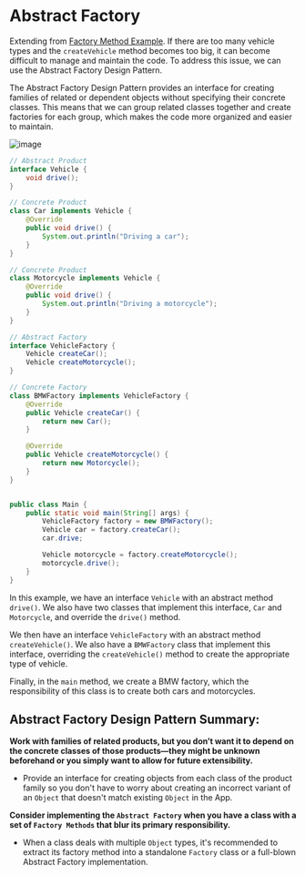 # Abstract Factory
Extending from [Factory Method Example](https://github.com/boushphong/Design-Patterns/blob/master/1a.%20Factory%20Method.md). If there are too many vehicle types and the `createVehicle` method becomes too big, it can become difficult to manage and maintain the code. To address this issue, we can use the Abstract Factory Design Pattern.

The Abstract Factory Design Pattern provides an interface for creating families of related or dependent objects without specifying their concrete classes. This means that we can group related classes together and create factories for each group, which makes the code more organized and easier to maintain.

![image](https://github.com/boushphong/Design-Patterns/assets/59940078/43840887-54ac-441c-9a7c-3624d50fa5de)

```java
// Abstract Product
interface Vehicle {
    void drive();
}

// Concrete Product
class Car implements Vehicle {
    @Override
    public void drive() {
        System.out.println("Driving a car");
    }
}

// Concrete Product
class Motorcycle implements Vehicle {
    @Override
    public void drive() {
        System.out.println("Driving a motorcycle");
    }
}

// Abstract Factory
interface VehicleFactory {
    Vehicle createCar();
    Vehicle createMotorcycle();
}

// Concrete Factory
class BMWFactory implements VehicleFactory {
    @Override
    public Vehicle createCar() {
        return new Car();
    }

    @Override
    public Vehicle createMotorcycle() {
        return new Motorcycle();
    }
}


public class Main {
    public static void main(String[] args) {
        VehicleFactory factory = new BMWFactory();
        Vehicle car = factory.createCar();
        car.drive;

        Vehicle motorcycle = factory.createMotorcycle();
        motorcycle.drive();
    }
}
```

In this example, we have an interface `Vehicle` with an abstract method `drive()`. We also have two classes that implement this interface, `Car` and `Motorcycle`, and override the `drive()` method.

We then have an interface `VehicleFactory` with an abstract method `createVehicle()`. We also have a `BMWFactory` class that implement this interface, overriding the `createVehicle()` method to create the appropriate type of vehicle.

Finally, in the `main` method, we create a BMW factory, which the responsibility of this class is to create both cars and motorcycles.

## Abstract Factory Design Pattern Summary:
**Work with families of related products, but you don’t want it to depend on the concrete classes of those products—they might be unknown beforehand or you simply want to allow for future extensibility.**
- Provide an interface for creating objects from each class of the product family so you don't have to worry about creating an incorrect variant of an `Object` that doesn't match existing `Object` in the App.

**Consider implementing the `Abstract Factory` when you have a class with a set of `Factory Methods` that blur its primary responsibility.**
- When a class deals with multiple `Object` types, it's recommended to extract its factory method into a standalone `Factory` class or a full-blown Abstract Factory implementation.
